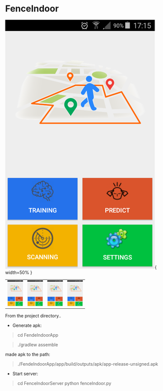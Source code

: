 # FenceIndoor
 
 
![Home](Screenshots/home.png){ width=50% }
<table border="0" width="100%">
<tr><td>
<a href="Screenshots/home.png"><img src="Screenshots/home.png" width=50></a>
</td><td>
<a href="Screenshots/home.png"><img src="Screenshots/home.png" width=50></a>
</td><td>
<a href="Screenshots/home.png"><img src="Screenshots/home.png" width=50></a>
</td><td>
<a href="Screenshots/home.png"><img src="Screenshots/home.png" width=50></a>
</td></tr>
</table>

From the project directory..


- Generate apk:

> cd FendeIndoorApp

> ./gradlew assemble

made apk to the path:

> ./FendeIndoorApp/app/build/outputs/apk/app-release-unsigned.apk



- Start server:

> cd FenceIndoorServer
> python fenceIndoor.py

